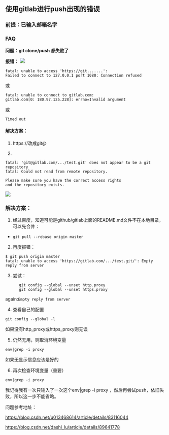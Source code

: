 ## 使用gitlab进行push出现的错误
### 前提：已输入邮箱名字

### FAQ

**问题：git clone/push 都失败了**

**报错：**
![](https://img2020.cnblogs.com/blog/2191525/202012/2191525-20201207235228313-1758146954.png)



```
fatal: unable to access 'https://git.......': 
Failed to connect to 127.0.0.1 port 1080: Connection refused
```

或
```
fatal: unable to connect to gitlab.com:
gitlab.com[0: 180.97.125.228]: errno=Invalid argument
```

或

`Timed out`



#### 解决方案：
1. https://改成git@

2. 
```
fatal: 'git@gitlab.com/.../test.git' does not appear to be a git repository
fatal: Could not read from remote repository.

Please make sure you have the correct access rights
and the repository exists.
```

![](https://img2020.cnblogs.com/blog/2191525/202012/2191525-20201207234828195-1259868842.png)


### 解决方案：

1. 经过百度，知道可能是github/gitlab上面的README.md文件不在本地目录，可以先合并：

* `git pull --rebase origin master`

2. 再度报错：

```
$ git push origin master
fatal: unable to access 'https://gitlab.com/.../test.git/': Empty reply from server
```

3. 尝试：

```
      git config --global --unset http.proxy 
      git config --global --unset https.proxy
```

again:`Empty reply from server`

4. 查看自己的配置

`git config --global -l`

如果没有http_proxy或https_proxy则无误

5. 仍然无用，则取消环境变量

`env|grep -i proxy  `

如果无显示信息应该是好的

6. 再次检查环境变量（重要）

`env|grep -i proxy`  

我记得我有一次只输入了一次这个env|grep -i proxy ，然后再尝试push，依旧失败，所以这一步不能省略。

问题参考地址：

https://blog.csdn.net/u013468614/article/details/83116044

https://blog.csdn.net/dashi_lu/article/details/89641778

